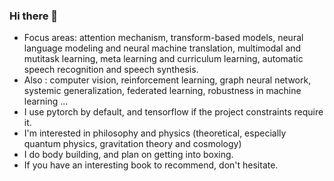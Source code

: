 ### Hi there 👋

<!--
**Tikquuss/Tikquuss** is a ✨ _special_ ✨ repository because its `README.md` (this file) appears on your GitHub profile.

Here are some ideas to get you started:

- 🔭 I’m currently working on ...
- 🌱 I’m currently learning ...
- 👯 I’m looking to collaborate on ...
- 🤔 I’m looking for help with ...
- 💬 Ask me about ...
- 📫 How to reach me: ...
- 😄 Pronouns: ...
- ⚡ Fun fact: ...
-->



- Focus areas: attention mechanism, transform-based models, neural language modeling and neural machine translation, multimodal and mutitask learning, meta learning and curriculum learning, automatic speech recognition and speech synthesis.
- Also : computer vision, reinforcement learning, graph neural network, systemic generalization, federated learning, robustness in machine learning ...
- I use pytorch by default, and tensorflow if the project constraints require it.
- I'm interested in philosophy and physics (theoretical, especially quantum physics, gravitation theory and cosmology)
- I do body building, and plan on getting into boxing.
- If you have an interesting book to recommend, don't hesitate.
